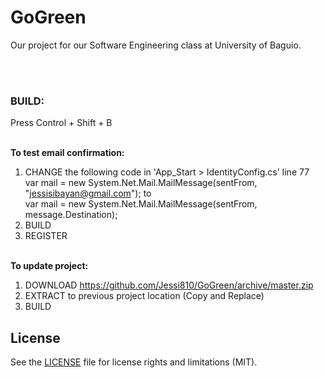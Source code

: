 # GoGreen
Our project for our Software Engineering class at University of Baguio.

<br /><br />

<h3>BUILD:</h3>
Press Control + Shift + B<br /><br />

<strong>To test email confirmation:</strong><br />
1. CHANGE the following code in 'App_Start > IdentityConfig.cs' line 77<br />
var mail = new System.Net.Mail.MailMessage(sentFrom, "jessisibayan@gmail.com"); to<br />
var mail = new System.Net.Mail.MailMessage(sentFrom, message.Destination);
2. BUILD<br />
3. REGISTER<br /><br />

<strong>To update project:</strong><br />
1. DOWNLOAD https://github.com/Jessi810/GoGreen/archive/master.zip<br />
2. EXTRACT to previous project location (Copy and Replace)<br />
3. BUILD<br />

## License

See the [LICENSE](LICENSE.md) file for license rights and limitations (MIT).
